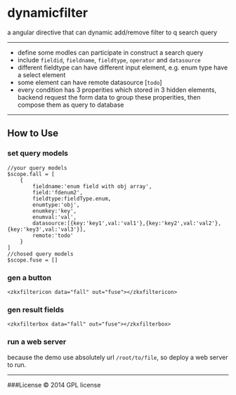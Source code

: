 dynamicfilter
=============

a angular directive that can dynamic add/remove filter to q search query

---
- define some modles can participate in construct a search query
- include `fieldid`, `fieldname`, `fieldtype`, `operator` and `datasource`
- different fieldtype can have different input element, e.g. enum type have a select element
- some element can have remote datasource [`todo`]
- every condition has 3 properities which stored in 3 hidden elements, backend request the form data to group these properities, then compose them as query to database

---
## How to Use
### set query models
    //your query models
    $scope.fall = [
        {
            fieldname:'enum field with obj array',
            field:'fdenum2',
            fieldtype:fieldType.enum,
            enumtype:'obj',
            enumkey:'key',
            enumval:'val',
            datasource:[{key:'key1',val:'val1'},{key:'key2',val:'val2'},{key:'key3',val:'val3'}],
            remote:'todo'
        }
    ]
    //chosed query models
    $scope.fuse = []
### gen a button
    <zkxfiltericon data="fall" out="fuse"></zkxfiltericon>
### gen result fields
    <zkxfilterbox data="fall" out="fuse"></zkxfilterbox>
### run a web server
because the demo use absolutely url `/root/to/file`, so deploy a web server to run.

---
###License
© 2014 GPL license